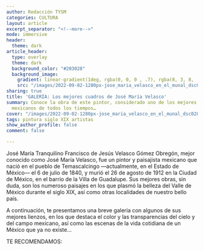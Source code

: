 ```yaml
---
author: Redacción TYSM
categories: CULTURA
layout: article
excerpt_separator: "<!--more-->"
mode: immersive
header:
  theme: dark
article_header:
  type: overlay
  theme: dark
  background_color: "#203028"
  background_image:
    gradient: linear-gradient(1deg, rgba(0, 0, 0 , .7), rgba(8, 3, 8, .9))
    src: "/images/2022-09-02-1280px-jose_maria_velasco_en_el_munal_dsc0287_-35357396650.jpeg"
sharing: true
title: 'GALERÍA: Los mejores cuadros de José María Velasco'
summary: Conoce la obra de este pintor, considerado uno de los mejores paisajistas
  mexicanos de todos los tiempos…
cover: "/images/2022-09-02-1280px-jose_maria_velasco_en_el_munal_dsc0287_-35357396650.jpeg"
tags: pintura siglo XIX artistas
show_author_profile: false
comment: false

---
```

José María Tranquilino Francisco de Jesús Velasco Gómez Obregón, mejor conocido como José María Velasco, fue un pintor y paisajista mexicano que nació en el pueblo de Temascalcingo —actualmente, en el Estado de México— el 6 de julio de 1840, y murió el 26 de agosto de 1912 en la Ciudad de México, en el barrio de la Villa de Guadalupe. Sus mejores obras, sin duda, son los numeroso paisajes en los que plasmó la belleza del Valle de México durante el siglo XIX, así como otras localidades de nuestro bello país.

A continuación, te presentamos una breve galería con algunos de sus mejores lienzos, en los que destaca el color y las transparencias del cielo y del campo mexicano, así como las escenas de la vida cotidiana de un México que ya no existe…

TE RECOMENDAMOS: